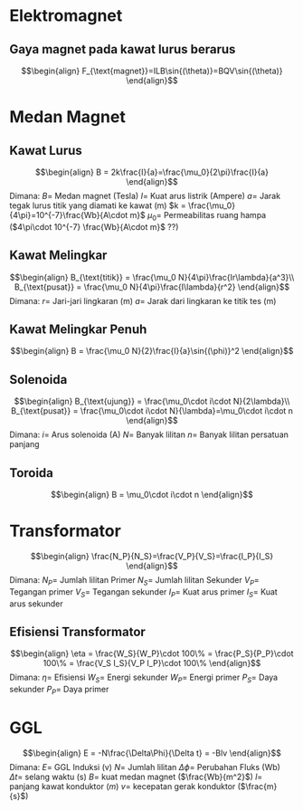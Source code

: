 # Elektromagnet
## Gaya magnet pada kawat lurus berarus
$$\begin{align}
F_{\text{magnet}}=ILB\sin{(\theta)}=BQV\sin{(\theta)}
\end{align}$$

# Medan Magnet
## Kawat Lurus
$$\begin{align}
B = 2k\frac{I}{a}=\frac{\mu_0}{2\pi}\frac{I}{a}
\end{align}$$
Dimana:
$B =$ Medan magnet (Tesla)
$I =$ Kuat arus listrik (Ampere)
$a =$ Jarak tegak lurus titik yang diamati ke kawat (m)
$k = \frac{\mu_0}{4\pi}=10^{-7}\frac{Wb}{A\cdot m}$
	$\mu_0 =$ Permeabilitas ruang hampa ($4\pi\cdot 10^{-7} \frac{Wb}{A\cdot m}$ ??)

## Kawat Melingkar
$$\begin{align}
B_{\text{titik}} = \frac{\mu_0 N}{4\pi}\frac{Ir\lambda}{a^3}\\
B_{\text{pusat}} = \frac{\mu_0 N}{4\pi}\frac{I\lambda}{r^2}
\end{align}$$
Dimana:
$r =$ Jari-jari lingkaran (m)
$a =$ Jarak dari lingkaran ke titik tes (m)

## Kawat Melingkar Penuh
$$\begin{align}
B = \frac{\mu_0 N}{2}\frac{I}{a}\sin{(\phi)}^2
\end{align}$$
## Solenoida
$$\begin{align}
B_{\text{ujung}} = \frac{\mu_0\cdot i\cdot N}{2\lambda}\\
B_{\text{pusat}} = \frac{\mu_0\cdot i\cdot N}{\lambda}=\mu_0\cdot i\cdot n
\end{align}$$
Dimana:
$i =$ Arus solenoida (A)
$N =$ Banyak lilitan
$n =$ Banyak lilitan persatuan panjang


## Toroida
$$\begin{align}
B = \mu_0\cdot i\cdot n
\end{align}$$

# Transformator
$$\begin{align}
\frac{N_P}{N_S}=\frac{V_P}{V_S}=\frac{I_P}{I_S}
\end{align}$$
Dimana:
$N_P =$ Jumlah lilitan Primer
$N_S =$ Jumlah lilitan Sekunder
$V_P =$ Tegangan primer
$V_S =$ Tegangan sekunder
$I_P =$ Kuat arus primer
$I_S =$ Kuat arus sekunder

## Efisiensi Transformator
$$\begin{align}
\eta = \frac{W_S}{W_P}\cdot 100\% = \frac{P_S}{P_P}\cdot 100\% = \frac{V_S I_S}{V_P I_P}\cdot 100\%
\end{align}$$
Dimana:
$\eta =$ Efisiensi
$W_S =$ Energi sekunder
$W_P =$ Energi primer
$P_S =$ Daya sekunder
$P_P =$ Daya primer

# GGL
$$\begin{align}
E = -N\frac{\Delta\Phi}{\Delta t} = -Blv
\end{align}$$
Dimana:
$E =$ GGL Induksi (v)
$N =$ Jumlah lilitan
$\Delta\phi =$ Perubahan Fluks (Wb)
$\Delta t =$ selang waktu (s)
$B =$ kuat medan magnet ($\frac{Wb}{m^2}$)
$l =$ panjang kawat konduktor ($m$)
$v =$ kecepatan gerak konduktor ($\frac{m}{s}$)

